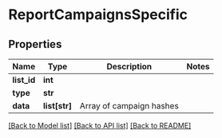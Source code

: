 # ReportCampaignsSpecific

## Properties
Name | Type | Description | Notes
------------ | ------------- | ------------- | -------------
**list_id** | **int** |  | 
**type** | **str** |  | 
**data** | **list[str]** | Array of campaign hashes | 

[[Back to Model list]](../README.md#documentation-for-models) [[Back to API list]](../README.md#documentation-for-api-endpoints) [[Back to README]](../README.md)


